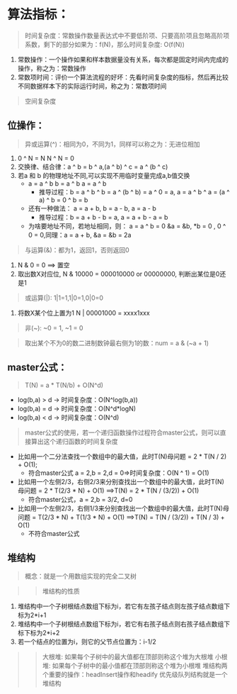 # 算法指标：
> 时间复杂度：常数操作数量表达式中不要低阶项、只要高阶项且忽略高阶项系数，剩下的部分如果为：f(N)，那么时间复杂度: O(f(N))
1. 常数操作：一个操作如果和样本数据量没有关系，每次都是固定时间内完成的操作，称之为：常数操作
2. 常数项时间：评价一个算法流程的好坏：先看时间复杂度的指标，然后再比较不同数据样本下的实际运行时间，称之为：常数项时间

> 空间复杂度
## 位操作：
> 异或运算(^)：相同为0，不同为1，同样可以称之为：无进位相加
1. 0 ^ N = N N ^ N = 0
2. 交换律、结合律：a ^ b = b ^ a,(a ^ b) ^ c = a ^ (b ^ c)
3. 若a 和 b 的物理地址不同,可以实现不用临时变量完成a,b值交换
   + a = a ^ b  b = a ^ b  a = a ^ b
      - 推导过程：b = a ^ b ^ b = a ^ (b ^ b) = a ^ 0 = a,  a = a ^ b ^ a = (a ^ a) ^ b = 0 ^ b = b
   + 还有一种做法： a = a + b, b = a - b, a = a - b
      - 推导过程：b = a + b - b = a, a = a + b - a = b
   + 为啥要地址不同，若地址相同，则： a = a ^ b = 0 &a = &b, *b = 0 , 0 ^ 0 = 0,同理：a = a + b, &a = &b = 2a 

> 与运算(&)：都为1，返回1，否则返回0
   1. N & 0 = 0 ==> 置空
   2. 取出数X对应位, N & 10000 = 000010000 or 00000000, 判断出某位是0还是1

> 或运算(|): 1|1=1,1|0=1,0|0=0
   1. 将数X某个位上置为1 N | 00001000 = xxxx1xxx

> 非(~): ~0 = 1, ~1 = 0

> 取出某个不为0的数二进制数钟最右侧为1的数：num = a & (~a + 1)

## master公式：
> T(N) = a * T(N/b) + O(N^d)
   + log(b,a) > d -> 时间复杂度：O(N^log(b,a))
   + log(b,a) = d -> 时间复杂度：O(N^d*logN)
   + log(b,a) < d -> 时间复杂度：O(N^d)
> master公式的使用，若一个递归函数操作过程符合master公式，则可以直接算出这个递归函数的时间复杂度
   + 比如用一个二分法查找一个数组中的最大值，此时T(N)母问题 = 2 * T(N / 2) + O(1);
     + 符合master公式 a = 2,b = 2,d = 0=>时间复杂度：O(N ^ 1) = O(1)
   + 比如用一个左侧2/3，右侧2/3来分别查找出一个数组中的最大值，此时T(N)母问题 = 2 * T(2/3 * N) + O(1) ==>T(N) = 2 * T(N / (3/2)) + O(1)
     + 符合master公式，a = 2,b = 3/2, d=0
   + 比如用一个左侧2/3，右侧1/3来分别查找出一个数组中的最大值，此时T(N)母问题 = T(2/3 * N) + T(1/3 * N) + O(1) ==>T(N) = T(N / (3/2)) + T(N / 3) + O(1)
     + 不符合master公式
## 堆结构
> 概念：就是一个用数组实现的完全二叉树

>> 堆结构的性质
1. 堆结构中一个子树根结点数组下标为i，若它有左孩子结点则左孩子结点数组下标为2*i+1
2. 堆结构中一个子树根结点数组下标为i，若它有右孩子结点则右孩子结点数组下标下标为2*i+2
3. 若一个结点的位置为i，则它的父节点位置为：i-1/2
>> 大根堆: 如果每个子树中的最大值都在顶部则称这个堆为大根堆
>> 小根堆: 如果每个子树中的最小值都在顶部则称这个堆为小根堆
>> 堆结构两个重要的操作：headInsert操作和headify
>> 优先级队列结构就是一个堆结构 
